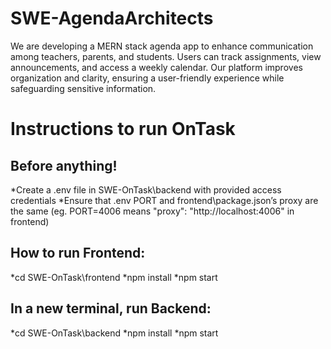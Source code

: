 # SWE-AgendaArchitects
We are developing a MERN stack agenda app to enhance communication among teachers, parents, and students. Users can track assignments, view announcements, and access a weekly calendar. Our platform improves organization and clarity, ensuring a user-friendly experience while safeguarding sensitive information.


# Instructions to run OnTask
## Before anything!
*Create a .env file in SWE-OnTask\backend with provided access credentials
*Ensure that .env PORT and frontend\package.json’s proxy are the same (eg. PORT=4006 means "proxy": "http://localhost:4006" in frontend)

## How to run Frontend:
*cd SWE-OnTask\frontend
*npm install
*npm start

## In a new terminal, run Backend:
*cd SWE-OnTask\backend
*npm install
*npm start